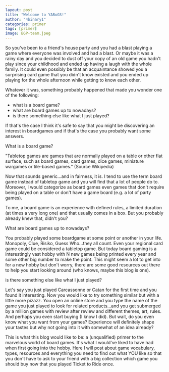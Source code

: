 ```yaml
---
layout: post
title: "Welcome to YABoGS!"
author: "4binary1"
categories: primer
tags: [primer]
image: BGP-team.jpeg
---
```

So you've been to a friend's house party and you had a blast playing a game where everyone was involved and had a blast. Or maybe it was a rainy day and you decided to dust off your copy of an old game you hadn't play since your childhood and ended up having a laugh with the whole family. It could even possibly be that an acquaintance showed you a surprising card game that you didn't know existed and you ended up playing for the whole afternoon while getting to know each other.

Whatever it was, something probably happened that made you wonder one of the following:

- what is a board game?
- what are board games up to nowadays?
- is there something else like what I just played?

If that's the case I think it's safe to say that you might be discovering an interest in boardgames and if that's the case you probably want some answers.

What is a board game?

"Tabletop games are games that are normally played on a table or other flat surface, such as board games, card games, dice games, miniature wargames or tile-based games." (Source Wikipedia)

Now that sounds generic...and in fairness, it is. I tend to use the term board game instead of tabletop game and you will find that a lot of people do to. Moreover, I would categorize as board games even games that don't require being played on a table or don't have a game board (e.g. a lot of party games).

To me, a board game is an experience with defined rules, a limited duration (at times a very long one) and that usually comes in a box. But you probably already knew that, didn't you?

What are board games up to nowadays?

You probably played some boardgame at some point or another in your life. Monopoly, Clue, Risiko, Guess Who...they all count. Even your regional card game could be considered a tabletop game. But today board gaming is a interestingly vast hobby with N new games being printed every year and some other big number to make the point. This might seem a lot to get into for a new hobby but don't worry, there are some good resources out there to help you start looking around (who knows, maybe this blog is one).

is there something else like what I just played?

Let's say you just played Carcassonne or Catan for the first time and you found it interesting. Now you would like to try something similar but with a little more pizazz. You open an online store and you type the name of the game you just played to look for related products...and you get submerged by a million games with review after review and different themes, art, rules. And perhaps you even start buying (I know I did). But wait, do you even know what you want from your games? Experience will definitely shape your tastes but why not going into it with somewhat of an idea already?

This is what this blog would like to be: a (unqualified) primer to the marvelous world of board games. It's what I would've liked to have had when first going into the hobby. Here I will post about game vocabulary, types, resources and everything you need to find out what YOU like so that you don't have to ask to your friend with a big collection which game you should buy now that you played Ticket to Ride once.
